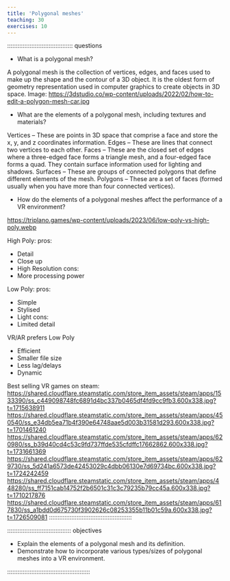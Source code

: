 ```yaml
---
title: 'Polygonal meshes'
teaching: 30
exercises: 10
---
```


:::::::::::::::::::::::::::::::::::::: questions 

- What is a polygonal mesh?

A polygonal mesh is the collection of vertices, edges, and faces used to make up the shape and the contour of a 3D object. It is the oldest form of geometry representation used in computer graphics to create objects in 3D space.
Image: https://3dstudio.co/wp-content/uploads/2022/02/how-to-edit-a-polygon-mesh-car.jpg 


- What are the elements of a polygonal mesh, including textures and materials?

Vertices – These are points in 3D space that comprise a face and store the x, y, and z coordinates information.
Edges – These are lines that connect two vertices to each other.
Faces – These are the closed set of edges where a three-edged face forms a triangle mesh, and a four-edged face forms a quad. 
They contain surface information used for lighting and shadows.
Surfaces – These are groups of connected polygons that define different elements of the mesh. 
Polygons – These are a set of faces (formed usually when you have more than four connected vertices).


- How do the elements of a polygonal meshes affect the performance of a VR environment?

https://triplano.games/wp-content/uploads/2023/06/low-poly-vs-high-poly.webp

High Poly:
pros:
- Detail
- Close up
- High Resolution
cons:
- More processing power

Low Poly:
pros:
- Simple
- Stylised 
- Light
cons:
- Limited detail


VR/AR prefers Low Poly
- Efficient 
- Smaller file size
- Less lag/delays
- Dynamic

Best selling VR games on steam:
https://shared.cloudflare.steamstatic.com/store_item_assets/steam/apps/1533390/ss_c449098748fc6891d4bc337b0465df4fd9cc9fb3.600x338.jpg?t=1715638911
https://shared.cloudflare.steamstatic.com/store_item_assets/steam/apps/450540/ss_e34db5ea71b4f390e64748aae5d003b31581d293.600x338.jpg?t=1701461240
https://shared.cloudflare.steamstatic.com/store_item_assets/steam/apps/620980/ss_b39d40cd4c53c9fd737ffde535cfdffc17662862.600x338.jpg?t=1731661369
https://shared.cloudflare.steamstatic.com/store_item_assets/steam/apps/629730/ss_5d241a6573de42453029c4dbb06130e7d69734bc.600x338.jpg?t=1724242459
https://shared.cloudflare.steamstatic.com/store_item_assets/steam/apps/448280/ss_ff7151cab14752f2b6501c31c3c79235b79cc45a.600x338.jpg?t=1710217876
https://shared.cloudflare.steamstatic.com/store_item_assets/steam/apps/617830/ss_a1bdd0d675730f3902626c08253355b11b01c59a.600x338.jpg?t=1726509081
::::::::::::::::::::::::::::::::::::::::::::::::

::::::::::::::::::::::::::::::::::::: objectives

- Explain the elements of a polygonal mesh and its definition.
- Demonstrate how to incorporate various types/sizes of polygonal meshes into a VR environment.

::::::::::::::::::::::::::::::::::::::::::::::::

